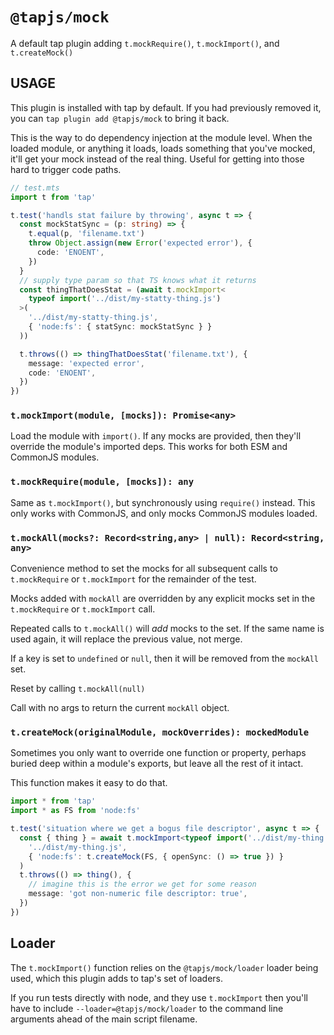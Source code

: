 # `@tapjs/mock`

A default tap plugin adding `t.mockRequire()`, `t.mockImport()`,
and `t.createMock()`

## USAGE

This plugin is installed with tap by default. If you had
previously removed it, you can `tap plugin add @tapjs/mock` to
bring it back.

This is the way to do dependency injection at the module level.
When the loaded module, or anything it loads, loads something
that you've mocked, it'll get your mock instead of the real
thing. Useful for getting into those hard to trigger code paths.

```ts
// test.mts
import t from 'tap'

t.test('handls stat failure by throwing', async t => {
  const mockStatSync = (p: string) => {
    t.equal(p, 'filename.txt')
    throw Object.assign(new Error('expected error'), {
      code: 'ENOENT',
    })
  }
  // supply type param so that TS knows what it returns
  const thingThatDoesStat = (await t.mockImport<
    typeof import('../dist/my-statty-thing.js')
  >(
    '../dist/my-statty-thing.js',
    { 'node:fs': { statSync: mockStatSync } }
  ))

  t.throws(() => thingThatDoesStat('filename.txt'), {
    message: 'expected error',
    code: 'ENOENT',
  })
})
```

### `t.mockImport(module, [mocks]): Promise<any>`

Load the module with `import()`. If any mocks are provided, then
they'll override the module's imported deps. This works for both
ESM and CommonJS modules.

### `t.mockRequire(module, [mocks]): any`

Same as `t.mockImport()`, but synchronously using `require()`
instead. This only works with CommonJS, and only mocks CommonJS
modules loaded.

### `t.mockAll(mocks?: Record<string,any> | null): Record<string, any>`

Convenience method to set the mocks for all subsequent calls to
`t.mockRequire` or `t.mockImport` for the remainder of the test.

Mocks added with `mockAll` are overridden by any explicit mocks
set in the `t.mockRequire` or `t.mockImport` call.

Repeated calls to `t.mockAll()` will _add_ mocks to the set. If the same
name is used again, it will replace the previous value, not merge.

If a key is set to `undefined` or `null`, then it will be removed from
the `mockAll` set.

Reset by calling `t.mockAll(null)`

Call with no args to return the current `mockAll` object.

### `t.createMock(originalModule, mockOverrides): mockedModule`

Sometimes you only want to override one function or property,
perhaps buried deep within a module's exports, but leave all the
rest of it intact.

This function makes it easy to do that.

```ts
import * from 'tap'
import * as FS from 'node:fs'

t.test('situation where we get a bogus file descriptor', async t => {
  const { thing } = await t.mockImport<typeof import('../dist/my-thing.js')>(
    '../dist/my-thing.js',
    { 'node:fs': t.createMock(FS, { openSync: () => true }) }
  )
  t.throws(() => thing(), {
    // imagine this is the error we get for some reason
    message: 'got non-numeric file descriptor: true',
  })
})
```

## Loader

The `t.mockImport()` function relies on the `@tapjs/mock/loader`
loader being used, which this plugin adds to tap's set of
loaders.

If you run tests directly with node, and they use `t.mockImport`
then you'll have to include `--loader=@tapjs/mock/loader` to the
command line arguments ahead of the main script filename.
